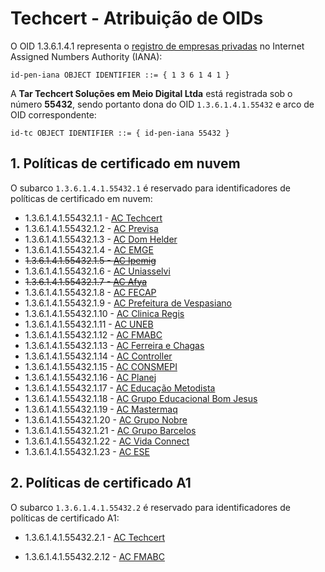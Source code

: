 ﻿# Techcert - Atribuição de OIDs

O OID 1.3.6.1.4.1 representa o [registro de empresas privadas](https://www.iana.org/assignments/enterprise-numbers) no Internet Assigned Numbers Authority (IANA):

```
id-pen-iana OBJECT IDENTIFIER ::= { 1 3 6 1 4 1 }
```

A **Tar Techcert Soluções em Meio Digital Ltda** está registrada sob o número **55432**, sendo portanto dona do OID `1.3.6.1.4.1.55432` e arco de OID correspondente:

```
id-tc OBJECT IDENTIFIER ::= { id-pen-iana 55432 }
```

## 1. Políticas de certificado em nuvem

O subarco `1.3.6.1.4.1.55432.1` é reservado para identificadores de políticas de certificado em nuvem:

* 1.3.6.1.4.1.55432.1.1 - [AC Techcert](https://ac.techcert.com.br/certs/ac.txt)
* 1.3.6.1.4.1.55432.1.2 - [AC Previsa](https://ac.previsa.com.br/certs/ac.txt)
* 1.3.6.1.4.1.55432.1.3 - [AC Dom Helder](https://ac.domhelder.edu.br/certs/ac.txt)
* 1.3.6.1.4.1.55432.1.4 - [AC EMGE](https://ac.emge.edu.br/certs/ac.txt)
* ~~1.3.6.1.4.1.55432.1.5 - [AC Ipemig](https://ac.ipemig.com.br/certs/ac.txt)~~
* 1.3.6.1.4.1.55432.1.6 - [AC Uniasselvi](https://ac.uniasselvi.com.br/certs/ac.txt)
* ~~1.3.6.1.4.1.55432.1.7 - [AC Afya](https://ac.afya.com.br/certs/ac.txt)~~
* 1.3.6.1.4.1.55432.1.8 - [AC FECAP](https://ac.fecap.br/certs/ac.txt)
* 1.3.6.1.4.1.55432.1.9 - [AC Prefeitura de Vespasiano](https://ac.vespasiano.mg.gov.br/certs/ac.txt)
* 1.3.6.1.4.1.55432.1.10 - [AC Clinica Regis](https://ac.clinicaregis.com.br/certs/ac.txt)
* 1.3.6.1.4.1.55432.1.11 - [AC UNEB](https://ac.uneb.br/certs/ac.txt)
* 1.3.6.1.4.1.55432.1.12 - [AC FMABC](https://ac.fmabc.br/certs/ac.txt)
* 1.3.6.1.4.1.55432.1.13 - [AC Ferreira e Chagas](https://ac.ferreiraechagas.com.br/certs/ac.txt)
* 1.3.6.1.4.1.55432.1.14 - [AC Controller](http://ac.controller-rnc.com.br/certs/ac.txt)
* 1.3.6.1.4.1.55432.1.15 - [AC CONSMEPI](http://ac.consmepi.mg.gov.br/certs/ac.txt)
* 1.3.6.1.4.1.55432.1.16 - [AC Planej](http://ac.planej-rnc.com.br/certs/ac.txt)
* 1.3.6.1.4.1.55432.1.17 - [AC Educação Metodista](http://ac.educacaometodista.org.br/certs/ac.txt)
* 1.3.6.1.4.1.55432.1.18 - [AC Grupo Educacional Bom Jesus](http://ac.bomjesus.br/certs/ac.txt)
* 1.3.6.1.4.1.55432.1.19 - [AC Mastermaq](http://ac.mastermaq.com.br/certs/ac.txt)
* 1.3.6.1.4.1.55432.1.20 - [AC Grupo Nobre](http://ac.gruponobre.edu.br/certs/ac.txt)
* 1.3.6.1.4.1.55432.1.21 - [AC Grupo Barcelos](http://ac.grupobarcelos.com.br/certs/ac.txt)
* 1.3.6.1.4.1.55432.1.22 - [AC Vida Connect](http://ac.vidaconnect.com.br/certs/ac.txt)
* 1.3.6.1.4.1.55432.1.23 - [AC ESE](https://ac.ese.edu.br/certs/ac.txt)

## 2. Políticas de certificado A1

O subarco `1.3.6.1.4.1.55432.2` é reservado para identificadores de políticas de certificado A1:

* 1.3.6.1.4.1.55432.2.1 - [AC Techcert](https://ac.techcert.com.br/certs/ac.txt)
<!-- * 1.3.6.1.4.1.55432.2.2 - [AC Previsa](https://ac.previsa.com.br/certs/ac.txt) -->
<!-- * 1.3.6.1.4.1.55432.2.3 - [AC Dom Helder](https://ac.domhelder.edu.br/certs/ac.txt) -->
<!-- * 1.3.6.1.4.1.55432.2.4 - [AC EMGE](https://ac.emge.edu.br/certs/ac.txt) -->
<!-- * ~~1.3.6.1.4.1.55432.2.5 - [AC Ipemig](https://ac.ipemig.com.br/certs/ac.txt)~~ -->
<!-- * 1.3.6.1.4.1.55432.2.6 - [AC Uniasselvi](https://ac.uniasselvi.com.br/certs/ac.txt) -->
<!-- * ~~1.3.6.1.4.1.55432.2.7 - [AC Afya](https://ac.afya.com.br/certs/ac.txt)~~ -->
<!-- * 1.3.6.1.4.1.55432.2.8 - [AC FECAP](https://ac.fecap.br/certs/ac.txt) -->
<!-- * 1.3.6.1.4.1.55432.2.9 - [AC Prefeitura de Vespasiano](https://ac.vespasiano.mg.gov.br/certs/ac.txt) -->
<!-- * 1.3.6.1.4.1.55432.2.10 - [AC Clinica Regis](https://ac.clinicaregis.com.br/certs/ac.txt) -->
<!-- * 1.3.6.1.4.1.55432.2.11 - [AC UNEB](https://ac.uneb.br/certs/ac.txt) -->
* 1.3.6.1.4.1.55432.2.12 - [AC FMABC](https://ac.fmabc.br/certs/ac.txt)
<!-- * 1.3.6.1.4.1.55432.2.13 - [AC Ferreira e Chagas](https://ac.ferreiraechagas.com.br/certs/ac.txt) -->
